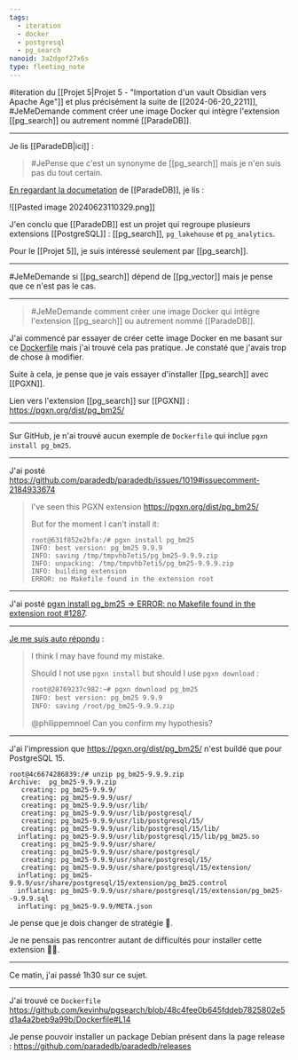```yaml
---
tags:
  - iteration
  - docker
  - postgresql
  - pg_search
nanoid: 3a2dgof27x6s
type: fleeting_note
---
```

#iteration du [[Projet 5|Projet 5 - "Importation d'un vault Obsidian vers Apache Age"]] et plus précisément la suite de [[2024-06-20_2211]], #JeMeDemande comment créer une image Docker qui intègre l'extension [[pg_search]] ou autrement nommé [[ParadeDB]].

---

Je lis [[ParadeDB|ici]] :

> #JePense que c'est un synonyme de [[pg_search]] mais je n'en suis pas du tout certain.

[En regardant la documetation](https://docs.paradedb.com/deploy/pg_search) de [[ParadeDB]], je lis :

![[Pasted image 20240623110329.png]]

J'en conclu que [[ParadeDB]] est un projet qui regroupe plusieurs extensions [[PostgreSQL]] : [[pg_search]], `pg_lakehouse` et `pg_analytics`.

Pour le [[Projet 5]], je suis intéressé seulement par [[pg_search]].

---

#JeMeDemande si [[pg_search]] dépend de [[pg_vector]] mais je pense que ce n'est pas le cas.

---

> #JeMeDemande comment créer une image Docker qui intègre l'extension [[pg_search]] ou autrement nommé [[ParadeDB]].

J'ai commencé par essayer de créer cette image Docker en me basant sur ce [Dockerfile](https://github.com/paradedb/paradedb/blob/149f66db5cf691431797f59946343c15ab042850/docker/Dockerfile#L50) mais j'ai trouvé cela pas pratique. Je constaté que j'avais trop de chose à modifier.

Suite à cela, je pense que je vais essayer d'installer [[pg_search]] avec [[PGXN]].

Lien vers l'extension [[pg_search]] sur [[PGXN]] : https://pgxn.org/dist/pg_bm25/

---

Sur GitHub, je n'ai trouvé aucun exemple de `Dockerfile` qui inclue `pgxn install pg_bm25`.

---

J'ai posté https://github.com/paradedb/paradedb/issues/1019#issuecomment-2184933674

> I've seen this PGXN extension https://pgxn.org/dist/pg_bm25/
> 
> But for the moment I can't install it:
> 
> ```
> root@631f852e2bfa:/# pgxn install pg_bm25
> INFO: best version: pg_bm25 9.9.9
> INFO: saving /tmp/tmpvhb7eti5/pg_bm25-9.9.9.zip
> INFO: unpacking: /tmp/tmpvhb7eti5/pg_bm25-9.9.9.zip
> INFO: building extension
> ERROR: no Makefile found in the extension root
> ```

---

J'ai posté [pgxn install pg_bm25 => ERROR: no Makefile found in the extension root #1287](https://github.com/orgs/paradedb/discussions/1287).

---

[Je me suis auto répondu](https://github.com/orgs/paradedb/discussions/1287#discussioncomment-9851045) :

> I think I may have found my mistake.
> 
> Should I not use `pgxn install` but should I use `pgxn download` :
> 
> ```sh
> root@28769237c982:~# pgxn download pg_bm25
> INFO: best version: pg_bm25 9.9.9
> INFO: saving /root/pg_bm25-9.9.9.zip
> ```
> 
> @philippemnoel Can you confirm my hypothesis?

---

J'ai l'impression que https://pgxn.org/dist/pg_bm25/ n'est buildé que pour PostgreSQL 15.

```
root@4c6674286839:/# unzip pg_bm25-9.9.9.zip
Archive:  pg_bm25-9.9.9.zip
   creating: pg_bm25-9.9.9/
   creating: pg_bm25-9.9.9/usr/
   creating: pg_bm25-9.9.9/usr/lib/
   creating: pg_bm25-9.9.9/usr/lib/postgresql/
   creating: pg_bm25-9.9.9/usr/lib/postgresql/15/
   creating: pg_bm25-9.9.9/usr/lib/postgresql/15/lib/
  inflating: pg_bm25-9.9.9/usr/lib/postgresql/15/lib/pg_bm25.so
   creating: pg_bm25-9.9.9/usr/share/
   creating: pg_bm25-9.9.9/usr/share/postgresql/
   creating: pg_bm25-9.9.9/usr/share/postgresql/15/
   creating: pg_bm25-9.9.9/usr/share/postgresql/15/extension/
  inflating: pg_bm25-9.9.9/usr/share/postgresql/15/extension/pg_bm25.control
  inflating: pg_bm25-9.9.9/usr/share/postgresql/15/extension/pg_bm25--9.9.9.sql
  inflating: pg_bm25-9.9.9/META.json
```

Je pense que je dois changer de stratégie 🤔.

Je ne pensais pas rencontrer autant de difficultés pour installer cette extension 🤷‍♂️.

---

Ce matin, j'ai passé 1h30 sur ce sujet.

---

J'ai trouvé ce `Dockerfile` https://github.com/kevinhu/pgsearch/blob/48c4fee0b645fddeb7825802e5d1a4a2beb9a99b/Dockerfile#L14

Je pense pouvoir installer un package Debian présent dans la page release : https://github.com/paradedb/paradedb/releases
